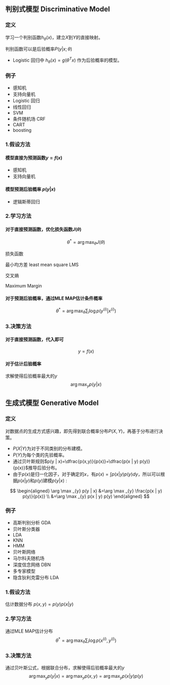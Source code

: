 ## 判别式模型 Discriminative Model

### 定义

学习一个判别函数$h_\theta(x)$，建立$X$到$Y$的直接映射。

判别函数可以是后验概率$P(y|x;\theta)$ 

- Logistic 回归中 $h_{\theta}(x)=g\left(\theta^{T} x\right)$ 作为后验概率的模型。



### 例子

- 感知机 
- 支持向量机
- Logistic 回归
- 线性回归
- SVM
- 条件随机场 CRF
- CART
- boosting

### 1.假设方法

#### 模型直接为预测函数$y=f(x)$

- 感知机
- 支持向量机

#### 模型预测后验概率 $p(y|x)$

- 逻辑斯蒂回归

### 2.学习方法 

#### 对于直接预测函数，优化损失函数$J(\theta)$

$$
\theta^{*}=\arg \max _{\theta} J(\theta)
$$

损失函数

最小均方差 least mean square LMS 

交叉熵 

Maximum Margin

#### 对于预测后验概率，通过MLE MAP估计条件概率

$$
\theta^{*}=\arg \max _{\theta} \sum_{i} \log p\left(y^{(i)} | x^{(i)}\right)
$$

### 3.决策方法

#### 对于直接预测函数，代入即可

$$
y=f(x)
$$

#### 对于估计后验概率

求解使得后验概率最大的$y$
$$
\arg \max _{y} p(y | x)
$$

## 生成式模型 Generative Model

### 定义

对数据点的生成方式感兴趣，即先得到联合概率分布$P(X,Y)$，再基于分布进行决策。

- $P(X|Y)$为对于不同类别的分布建模。
- $P(Y)$为每个类的先验概率。
- 通过贝叶斯规则$p(y | x)=\dfrac{p(x,y)}{p(x)}=\dfrac{p(x | y) p(y)}{p(x)}$推导后验分布。
- 由于$p(x)$是归一化因子，对于确定的$x$，有$p(x)=\int p(x|y)p(y)dy$，所以可以根据$p(x|y)$和$p(y)$建模$p(y|x)$ :

$$
\begin{aligned} \arg \max _{y} p(y | x) &=\arg \max _{y} \frac{p(x | y) p(y)}{p(x)} \\ &=\arg \max _{y} p(x | y) p(y) \end{aligned}
$$

### 例子

- 高斯判别分析  GDA
- 贝叶斯分类器
- LDA
- KNN
- HMM
- 贝叶斯网络
- 马尔科夫随机场
- 深度信念网络 DBN
- 多专家模型
- 隐含狄利克雷分布 LDA

### 1.假设方法

估计数据分布 $p(x, y)=p(y) p(x | y)$ 



### 2.学习方法

通过MLE MAP估计分布
$$
\theta^{*}=\arg \max _{\theta} \sum_{i} \log p\left(x^{(i)}, y^{(i)}\right)
$$

### 3.决策方法

通过贝叶斯公式，根据联合分布，求解使得后验概率最大的$y$
$$
\arg \max _{y} p(y | x)=\arg \max _{y} p(x, y)=\arg \max _{y} p(x | y) p(y)
$$






















